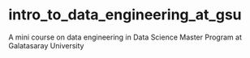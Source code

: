 # intro_to_data_engineering_at_gsu
A mini course on data engineering in Data Science Master Program at Galatasaray University

